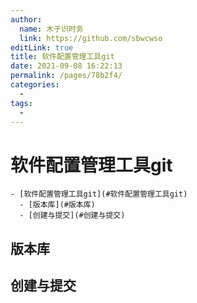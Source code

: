 ```yaml
---
author: 
  name: 木子识时务
  link: https://github.com/sbwcwso
editLink: true
title: 软件配置管理工具git
date: 2021-09-08 16:22:13
permalink: /pages/78b2f4/
categories: 
  - 
tags: 
  - 
---
```


# 软件配置管理工具git

```markmap
- [软件配置管理工具git](#软件配置管理工具git)
  - [版本库](#版本库)
  - [创建与提交](#创建与提交)
```

## 版本库

## 创建与提交



